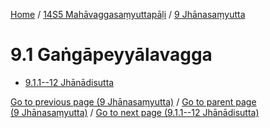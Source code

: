 
[Home](/) / [14S5 Mahāvaggasaṃyuttapāḷi](...md) / [9 Jhānasaṃyutta](../14S5/9.md)

# 9.1 Gaṅgāpeyyālavagga

* [9.1.1--12 Jhānādisutta](9.1/9.1.1--12.md)

[Go to previous page (9 Jhānasaṃyutta)](../14S5/9.md) / [Go to parent page (9 Jhānasaṃyutta)](../14S5/9.md) / [Go to next page (9.1.1--12 Jhānādisutta)](9.1/9.1.1--12.md)


